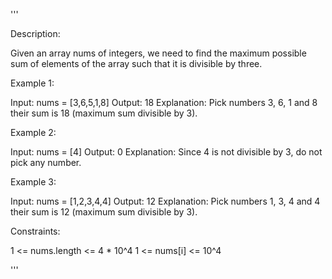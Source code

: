 '''

Description:

Given an array nums of integers, we need to find the maximum possible sum of elements of the array such that it is divisible by three.

 

Example 1:

Input: nums = [3,6,5,1,8]
Output: 18
Explanation: Pick numbers 3, 6, 1 and 8 their sum is 18 (maximum sum divisible by 3).



Example 2:

Input: nums = [4]
Output: 0
Explanation: Since 4 is not divisible by 3, do not pick any number.



Example 3:

Input: nums = [1,2,3,4,4]
Output: 12
Explanation: Pick numbers 1, 3, 4 and 4 their sum is 12 (maximum sum divisible by 3).
 

Constraints:

1 <= nums.length <= 4 * 10^4
1 <= nums[i] <= 10^4

'''